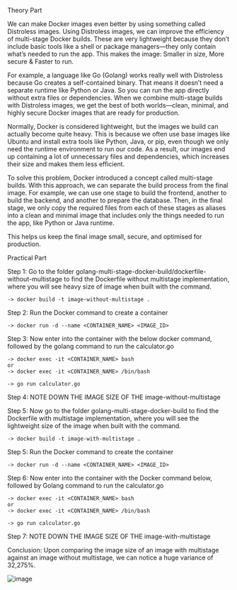 Theory Part

We can make Docker images even better by using something called Distroless images. Using Distroless images, we can improve the efficiency of multi-stage Docker builds. These are very lightweight because they don’t include basic tools like a shell or package managers—they only contain what’s needed to run the app. This makes the image: Smaller in size, More secure & Faster to run. 

For example, a language like Go (Golang) works really well with Distroless because Go creates a self-contained binary. That means it doesn’t need a separate runtime like Python or Java. So you can run the app directly without extra files or dependencies. When we combine multi-stage builds with Distroless images, we get the best of both worlds—clean, minimal, and highly secure Docker images that are ready for production.

Normally, Docker is considered lightweight, but the images we build can actually become quite heavy. This is because we often use base images like Ubuntu and install extra tools like Python, Java, or pip, even though we only need the runtime environment to run our code. As a result, our images end up containing a lot of unnecessary files and dependencies, which increases their size and makes them less efficient.

To solve this problem, Docker introduced a concept called multi-stage builds. With this approach, we can separate the build process from the final image. For example, we can use one stage to build the frontend, another to build the backend, and another to prepare the database. Then, in the final stage, we only copy the required files from each of these stages as aliases into a clean and minimal image that includes only the things needed to run the app, like Python or Java runtime.

This helps us keep the final image small, secure, and optimised for production.

Practical Part

Step 1: Go to the folder golang-multi-stage-docker-build/dockerfile-without-multistage to find the Dockerfile without multistage implementation, where you will see heavy size of image when built with the command.
	
	-> docker build -t image-without-multistage .

Step 2: Run the Docker command to create a container

	-> docker run -d --name <CONTAINER_NAME> <IMAGE_ID>

Step 3: Now enter into the container with the below docker command, followed by the golang command to run the calculator.go

	-> docker exec -it <CONTAINER_NAME> bash
	or
	-> docker exec -it <CONTAINER_NAME> /bin/bash
	
	-> go run calculator.go
	
Step 4: NOTE DOWN THE IMAGE SIZE OF THE image-without-multistage

Step 5: Now go to the folder golang-multi-stage-docker-build to find the Dockerfile with multistage implementation, where you will see the lightweight size of the image when built with the command.

	-> docker build -t image-with-multistage .
	
Step 5: Run the Docker command to create the container

	-> docker run -d --name <CONTAINER_NAME> <IMAGE_ID>
	
Step 6: Now enter into the container with the Docker command below, followed by Golang command to run the calculator.go

	-> docker exec -it <CONTAINER_NAME> bash
	or
	-> docker exec -it <CONTAINER_NAME> /bin/bash
	
	-> go run calculator.go
	
Step 7: NOTE DOWN THE IMAGE SIZE OF THE image-with-multistage

Conclusion: Upon comparing the image size of an image with multistage against an image without multistage, we can notice a huge variance of 32,275%.

![image](https://github.com/user-attachments/assets/af6c5648-b79d-41ee-a8e9-8aa537abd7ec)


